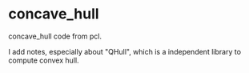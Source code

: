 # concave_hull
concave_hull code from pcl.

I add notes, especially about "QHull", which is a independent library to compute convex hull.